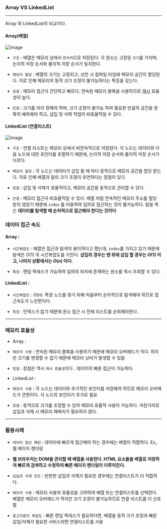 ### Array VS LinkedList 
---

Array 와 LinkedList의 비교이다.

#### Array(배열)

![image](https://github.com/user-attachments/assets/2f9b35a2-f258-4bcd-8c22-2e3c47ba26dc)


* `구조` : 배열은 메모리 상에서 `연속적`으로 저장된다. 각 원소는 고정된 `크기`를 가지며, 논리적 저장 순서와 물리적 저장 순서가 일치한다.

* `메모리 할당` : 배열의 크기는 고정되고, 선언 시 컴파일 타임에 메모리 공간이 할당된다. 이로 인해 메모리의 동적 크기 조정이 불가능하다는 특징을 갖는다.

* `장점` : 메모리 접근이 간단하고 빠르다. 연속된 메모리 블록을 사용하므로 [캐시](https://github.com/gawgjiug/Eureka_CS_Study/blob/main/OS/os_cache.md) 효율성이 높다.

* `단점` : 크기를 미리 정해야 하며, 크기 조정이 불가능 하여 필요한 만큼의 공간을 정확히 예측해야 하고, 삽입 및 삭제 작업이 비효율적일 수 있다.

#### LinkedList (연결리스트) 

![image](https://github.com/user-attachments/assets/9522a89a-7f0d-425c-9b77-3aa068b96f55)


* `구조` : 연결 리스트는 메모리 상에서 비연속적으로 저장된다. 각 노드는 데이터와 다음 노드에 대한 포인터를 포함하기 때문에, 논리적 저장 순서와 물리적 저장 순서가 다르다.

* `메모리 할당` : 각 노드는 데이터가 삽입 될 때 마다 동적으로 메모리 공간을 할당 받는다. 이로 인해 배열과 달리 크기 조정이 유연하다는 장점이 있다.

* `장점` : 삽입 및 삭제가 효율적이고, 메모리 공간을 동적으로 관리할 수 있다.

* `단점` : 메모리 접근이 비효율적일 수 있다. 배열 처럼 연속적인 메모리 주소를 할당 받지 않았기 때문에 `index` 를 이용하여 임의로 접근하는 것이 불가능하다.
   말을 즉슨 **데이터를 탐색할 때 순차적으로 접근해야 한다는 것이다**

### 데이터 접근 속도

#### Array :

* `시간복잡도` : 배열은 접근과 탐색이 용이하다고 했는데, `index`를 가지고 있기 때문에 탐색은 $O(1)$ 의 시간복잡도를 가진다. **삽입의 경우는 맨 뒤에 삽입 할 경우는 $O(1)$ 이고,
나머지 상황에서는 $O(n)$ 이다.**

* `특징` : 랜덤 액세스가 가능하여 임의의 위치에 존재하는 원소를 즉시 조회할 수 있다.

#### LinkedList :

* `시간복잡도` : $O(n)$. 특정 노드를 찾기 위해 처음부터 순차적으로 탐색해야 하므로 접근속도가 느린편이다.

* `특징` : 인덱스가 없기 때문에 원소 접근 시 전체 리스트를 순회해야한다.

--- 
### 메모리 효율성

* Array :

* `메모리 사용` : 연속된 메모리 블록을 사용하기 때문에 메모리 오버헤드가 적다. 하지만 크기를 변경할 수 없기 때문에 메모리 낭비가 발생할 수 있음

* `장점` : 장점은 역시 `캐시 효율성`이다 . 데이터의 빠른 접근이 가능하다.


* LinkedList :

* `메모리 사용` : 각 노드는 데이터와 추가적인 포인터를 저장해야 하므로 메모리 오버헤드가 큰편이다. 각 노드의 포인터가 추가로 필요

* `장점` : 동적으로 크기를 조정할 수 있어 메모리 효율적 사용이 가능하다. 마찬가지로 삽입과 삭제 시 메모리 재배치가 필요하지 않다.

--- 

### 활용사례

* `데이터 접근 패턴` : 데이터에 빠르게 접근해야 하는 경우에는 배열이 적합하다. Ex_ 웹 페이지 랜더링

* **웹 브라우저는 DOM을 관리할 때 배열을 사용한다. HTML 요소들을 배열로 저장하여 빠르게 검색하고 수정하여 빠른 페이지 렌더링이 이루어진다.**

* `삽입과 삭제 빈도` : 빈번한 삽입과 삭제가 필요한 경우에는 연결리스트가 더 적합하다.

* `메모리 사용` : 메모리 사용의 효율성을 고려하여 배열 또는 연결리스트를 선택한다. 배열은 메모리 오버헤드가 적지만 크기 조정이 불가능하므로 연결 리스트를 더 선호함

* `알고리즘의 복잡도` : 빠른 랜덤 액세스가 필요하다면, 배열을 동적 크기 조정과 빠른 삽입/삭제가 필요한 서비스라면 연결리스트를 사용
